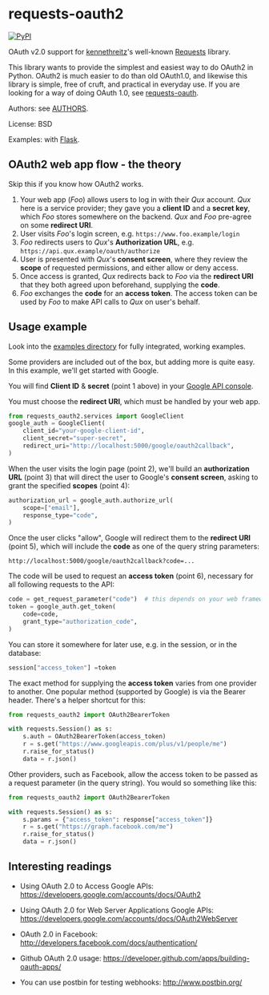 # requests-oauth2

[![PyPI](https://img.shields.io/pypi/v/requests-oauth2.svg)](https://pypi.python.org/pypi/requests-oauth2)

OAuth v2.0 support for
[kennethreitz](https://github.com/kennethreitz)'s well-known
[Requests](https://github.com/kennethreitz/requests) library.

This library wants to provide the simplest and easiest way to do
OAuth2 in Python. OAuth2 is much easier to do than old OAuth1.0, and
likewise this library is simple, free of cruft, and practical in
everyday use. If you are looking for a way of doing OAuth 1.0, see
[requests-oauth](https://github.com/maraujop/requests-oauth).

Authors: see [AUTHORS](/AUTHORS).

License: BSD

Examples: with [Flask](/examples/web_flask.py).

## OAuth2 web app flow - the theory

Skip this if you know how OAuth2 works.

1. Your web app (*Foo*) allows users to log in with their *Qux*
   account. *Qux* here is a service provider; they gave you a **client
   ID** and a **secret key**, which *Foo* stores somewhere on the
   backend. *Qux* and *Foo* pre-agree on some **redirect URI**.
2. User visits *Foo*'s login screen, e.g.
   `https://www.foo.example/login`
3. *Foo* redirects users to *Qux*'s **Authorization URL**, e.g.
   `https://api.qux.example/oauth/authorize`
4. User is presented with *Qux*'s **consent screen**, where they
   review the **scope** of requested permissions, and either allow or
   deny access.
5. Once access is granted, *Qux* redirects back to *Foo* via the
   **redirect URI** that they both agreed upon beforehand, supplying
   the **code**.
6. *Foo* exchanges the **code** for an **access token**. The access
   token can be used by *Foo* to make API calls to *Qux* on user's
   behalf.

## Usage example

Look into the [examples directory](/examples) for fully integrated,
working examples.

Some providers are included out of the box, but adding more is quite
easy. In this example, we'll get started with Google.

You will find **Client ID** & **secret** (point 1 above) in your
[Google API console](https://console.cloud.google.com/apis/credentials).

You must choose the **redirect URI**, which must be handled by your
web app.

```python
from requests_oauth2.services import GoogleClient
google_auth = GoogleClient(
    client_id="your-google-client-id",
    client_secret="super-secret",
    redirect_uri="http://localhost:5000/google/oauth2callback",
)
```

When the user visits the login page (point 2), we'll build an
**authorization URL** (point 3) that will direct the user to Google's
**consent screen**, asking to grant the specified **scopes** (point
4):

```python
authorization_url = google_auth.authorize_url(
    scope=["email"],
    response_type="code",
)
```

Once the user clicks "allow", Google will redirect them to the
**redirect URI** (point 5), which will include the **code** as one of
the query string parameters:

    http://localhost:5000/google/oauth2callback?code=...

The code will be used to request an **access token** (point 6),
necessary for all following requests to the API:

```python
code = get_request_parameter("code")  # this depends on your web framework!
token = google_auth.get_token(
    code=code,
    grant_type="authorization_code",
)
```

You can store it somewhere for later use, e.g. in the session, or in
the database:

```python
session["access_token"] =token
```

The exact method for supplying the **access token** varies from one
provider to another. One popular method (supported by Google) is via
the Bearer header. There's a helper shortcut for this:

```python
from requests_oauth2 import OAuth2BearerToken

with requests.Session() as s:
    s.auth = OAuth2BearerToken(access_token)
    r = s.get("https://www.googleapis.com/plus/v1/people/me")
    r.raise_for_status()
    data = r.json()
```

Other providers, such as Facebook, allow the access token to be passed
as a request parameter (in the query string). You would so something
like this:

```python
from requests_oauth2 import OAuth2BearerToken

with requests.Session() as s:
    s.params = {"access_token": response["access_token"]}
    r = s.get("https://graph.facebook.com/me")
    r.raise_for_status()
    data = r.json()
```

## Interesting readings

* Using OAuth 2.0 to Access Google APIs:
  <https://developers.google.com/accounts/docs/OAuth2>

* Using OAuth 2.0 for Web Server Applications Google APIs:
  <https://developers.google.com/accounts/docs/OAuth2WebServer>

* OAuth 2.0 in Facebook:
  <http://developers.facebook.com/docs/authentication/>

* Github OAuth 2.0 usage:
  <https://developer.github.com/apps/building-oauth-apps/>

* You can use postbin for testing webhooks: <http://www.postbin.org/>

